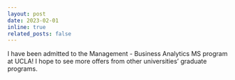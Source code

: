 ```yaml
---
layout: post
date: 2023-02-01
inline: true
related_posts: false
---
```


I have been admitted to the Management - Business Analytics MS program at UCLA! I hope to see more offers from other universities’ graduate programs.
